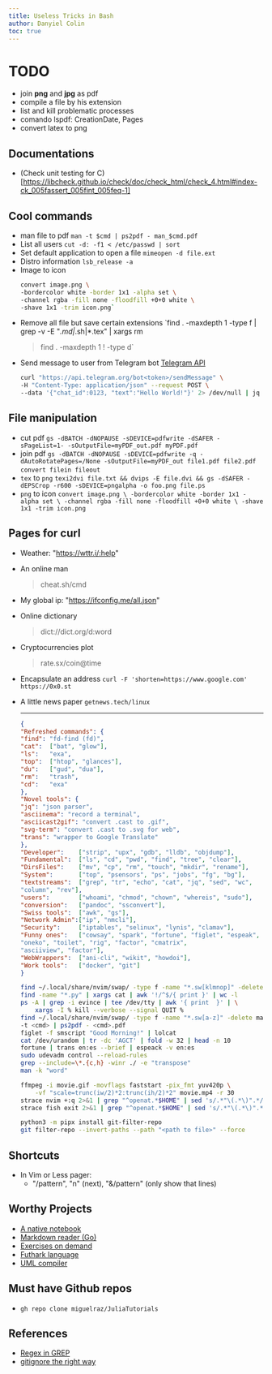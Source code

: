 ```yaml
---
title: Useless Tricks in Bash
author: Danyiel Colin
toc: true
---
```


# TODO

- join **png** and **jpg** as pdf
- compile a file by his extension
- list and kill problematic processes
- comando lspdf: CreationDate, Pages
- convert latex to png

## Documentations

- (Check unit testing for C)[https://libcheck.github.io/check/doc/check_html/check_4.html#index-ck_005fassert_005fint_005feq-1]

## Cool commands

- man file to pdf
    `man -t $cmd | ps2pdf - man_$cmd.pdf`
- List all users
    `cut -d: -f1 < /etc/passwd | sort`
- Set default application to open a file
    `mimeopen -d file.ext`
- Distro information
    `lsb_release -a`
- Image to icon
    ```bash
    convert image.png \
    -bordercolor white -border 1x1 -alpha set \
    -channel rgba -fill none -floodfill +0+0 white \
    -shave 1x1 -trim icon.png`
    ```
- Remove all file but save certain extensions
    `find . -maxdepth 1 -type f | grep -v -E "*.md|*.sh|*.tex" | xargs rm
    > find . -maxdepth 1 ! -type d`
- Send message to user from Telegram bot
    [Telegram API](https://core.telegram.org/bots/api)
    ```bash
    curl "https://api.telegram.org/bot<token>/sendMessage" \
    -H "Content-Type: application/json" --request POST \
    --data '{"chat_id":0123, "text":"Hello World!"}' 2> /dev/null | jq
    ```

## File manipulation

- cut pdf
    `gs -dBATCH -dNOPAUSE -sDEVICE=pdfwrite -dSAFER -sPageList=1-
    -sOutputFile=myPDF_out.pdf myPDF.pdf`
- join pdf
    `gs -dBATCH -dNOPAUSE -sDEVICE=pdfwrite -q -dAutoRotatePages=/None
    -sOutputFile=myPDF_out file1.pdf file2.pdf`
    `convert filein fileout`
- `tex` to `png`
    `texi2dvi file.txt && dvips -E file.dvi &&
    gs -dSAFER -dEPSCrop -r600 -sDEVICE=pngalpha -o foo.png file.ps`
- `png` to icon
    `convert image.png \
    -bordercolor white -border 1x1 -alpha set \
    -channel rgba -fill none -floodfill +0+0 white \
    -shave 1x1 -trim icon.png`

## Pages for curl

- Weather: "https://wttr.i/:help"
- An online man
    > cheat.sh/cmd
- My global ip: "https://ifconfig.me/all.json"
- Online dictionary
    > dict://dict.org/d:word
- Cryptocurrencies plot
    > rate.sx/coin@time
- Encapsulate an address
    `curl -F 'shorten=https://www.google.com' https://0x0.st`
- A little news paper
    `getnews.tech/linux`

    ---

    ```json
    {
    "Refreshed commands": {
    "find": "fd-find (fd)",
    "cat":  ["bat", "glow"],
    "ls":   "exa",
    "top":  ["htop", "glances"],
    "du":   ["gud", "dua"],
    "rm":   "trash",
    "cd":   "exa"
    },
    "Novel tools": {
    "jq": "json parser",
    "asciinema": "record a terminal",
    "asciicast2gif": "convert .cast to .gif",
    "svg-term": "convert .cast to .svg for web",
    "trans": "wrapper to Google Translate"
    },
    "Developer":    ["strip", "upx", "gdb", "lldb", "objdump"],
    "Fundamental":  ["ls", "cd", "pwd", "find", "tree", "clear"],
    "DirsFiles":    ["mv", "cp", "rm", "touch", "mkdir", "rename"],
    "System":       ["top", "psensors", "ps", "jobs", "fg", "bg"],
    "textstreams":  ["grep", "tr", "echo", "cat", "jq", "sed", "wc",
    "column", "rev"],
    "users":        ["whoami", "chmod", "chown", "whereis", "sudo"],
    "conversion":   ["pandoc", "ssconvert"],
    "Swiss tools":  ["awk", "gs"],
    "Network Admin":["ip", "nmcli"],
    "Security":     ["iptables", "selinux", "lynis", "clamav"],
    "Funny ones":   ["cowsay", "spark", "fortune", "figlet", "espeak",
    "oneko", "toilet", "rig", "factor", "cmatrix",
    "asciiview", "factor"],
    "WebWrappers":  ["ani-cli", "wikit", "howdoi"],
    "Work tools":   ["docker", "git"]
    }
    ```

    ```bash
    find ~/.local/share/nvim/swap/ -type f -name "*.sw[klmnop]" -delete
    find -name "*.py" | xargs cat | awk '!/^$/{ print }' | wc -l
    ps -A | grep -i evince | tee /dev/tty | awk '{ print  }' | \
        xargs -I % kill --verbose --signal QUIT %
    find ~/.local/share/nvim/swap/ -type f -name "*.sw[a-z]" -delete man \
    -t <cmd> | ps2pdf - <cmd>.pdf
    figlet -f smscript "Good Morning!" | lolcat
    cat /dev/urandom | tr -dc 'AGCT' | fold -w 32 | head -n 10
    fortune | trans en:es --brief | espeack -v en:es
    sudo udevadm control --reload-rules
    grep --include=\*.{c,h} -winr ./ -e "transpose"
    man -k "word"

    ffmpeg -i movie.gif -movflags faststart -pix_fmt yuv420p \
        -vf "scale=trunc(iw/2)*2:trunc(ih/2)*2" movie.mp4 -r 30
    strace nvim +:q 2>&1 | grep "^openat.*$HOME" | sed 's/.*"\(.*\)".*/\1/'
    strace fish exit 2>&1 | grep "^openat.*$HOME" | sed 's/.*"\(.*\)".*/\1/'

    python3 -m pipx install git-filter-repo
    git filter-repo --invert-paths --path "<path to file>" --force
    ```

## Shortcuts
- In Vim or Less pager:
    - "/pattern", "n" (next), "&/pattern" (only show that lines)

## Worthy Projects
- [A native notebook](https://nteract.io/)
- [Markdown reader (Go)](https://github.com/charmbracelet/glow)
- [Exercises on demand](https://exercism.org/)
- [Futhark language](https://futhark-lang.org/)
- [UML compiler](https://planttext.com/)

## Must have Github repos
- `gh repo clone miguelraz/JuliaTutorials`


## References 
- [Regex in GREP](https://linuxize.com/post/regular-expressions-in-grep/)
- [gitignore the right way](https://labs.consol.de/development/git/2017/02/22/gitignore.html)
